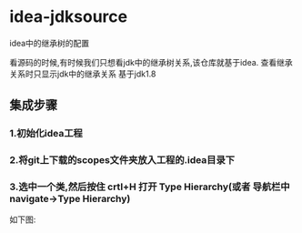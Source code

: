# idea-jdksource
idea中的继承树的配置

看源码的时候,有时候我们只想看jdk中的继承树关系,该仓库就基于idea.
查看继承关系时只显示jdk中的继承关系
基于jdk1.8


## 集成步骤

### 1.初始化idea工程
### 2.将git上下载的scopes文件夹放入工程的.idea目录下
### 3.选中一个类,然后按住 crtl+H 打开 Type Hierarchy(或者 导航栏中  navigate->Type Hierarchy)
  如下图:
  
